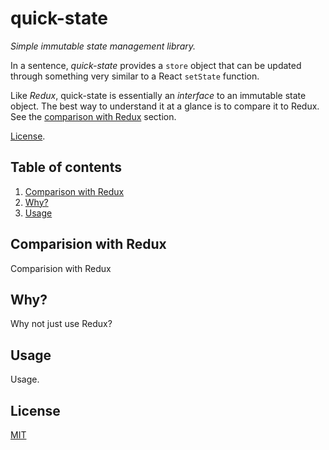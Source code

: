 # quick-state
_Simple immutable state management library._

In a sentence, *quick-state* provides a `store` object that can be updated
through something very similar to a React `setState` function.

Like *Redux*, quick-state is essentially an _interface_ to an immutable state
object. The best way to understand it at a glance is to compare it to Redux. See
the [comparison with Redux](#Comparison-with-Redux) section.

[License](#license).

## Table of contents
1. [Comparison with Redux](#Comparison-with-Redux)
2. [Why?](#Why?)
3. [Usage](#Usage)

## Comparision with Redux
Comparision with Redux

## Why?
Why not just use Redux?

## Usage
Usage.

## License
[MIT](https://www.mit.edu/~amini/LICENSE.md)
